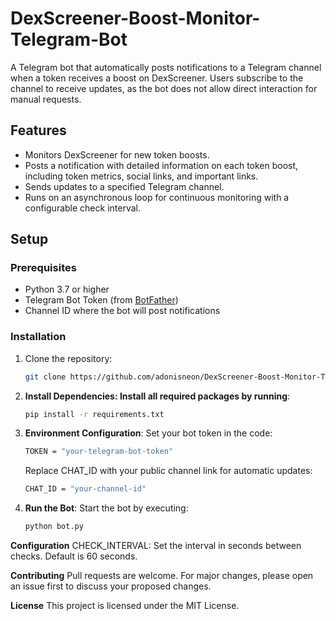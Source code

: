 # DexScreener-Boost-Monitor-Telegram-Bot

A Telegram bot that automatically posts notifications to a Telegram channel when a token receives a boost on DexScreener. Users subscribe to the channel to receive updates, as the bot does not allow direct interaction for manual requests.

## Features

- Monitors DexScreener for new token boosts.
- Posts a notification with detailed information on each token boost, including token metrics, social links, and important links.
- Sends updates to a specified Telegram channel.
- Runs on an asynchronous loop for continuous monitoring with a configurable check interval.

## Setup

### Prerequisites
- Python 3.7 or higher
- Telegram Bot Token (from [BotFather](https://core.telegram.org/bots#botfather))
- Channel ID where the bot will post notifications

### Installation

1. Clone the repository:
   ```bash
   git clone https://github.com/adonisneon/DexScreener-Boost-Monitor-Telegram-Bot
   ```
2. **Install Dependencies: Install all required packages by running**:
    ```bash
    pip install -r requirements.txt
    ```
3. **Environment Configuration**:
   Set your bot token in the code:
   ```bash
   TOKEN = "your-telegram-bot-token"
   ```
   Replace CHAT_ID with your public channel link for automatic updates:
   ```bash
   CHAT_ID = "your-channel-id"
   ```
4. **Run the Bot**: Start the bot by executing:
   ```bash
   python bot.py
   ```

**Configuration**
CHECK_INTERVAL: Set the interval in seconds between checks. Default is 60 seconds.

**Contributing**
Pull requests are welcome. For major changes, please open an issue first to discuss your proposed changes.

**License**
This project is licensed under the MIT License.

